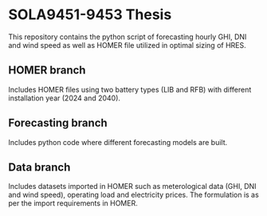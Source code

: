 # SOLA9451-9453 Thesis
This repository contains the python script of forecasting hourly GHI, DNI and wind speed as well as HOMER file utilized in optimal sizing of HRES.
## HOMER branch
Includes HOMER files using two battery types (LIB and RFB) with different installation year (2024 and 2040).
## Forecasting branch
Includes python code where different forecasting models are built.
## Data branch
Includes datasets imported in HOMER such as meterological data (GHI, DNI and wind speed), operating load and electricity prices. The formulation is as per the import requirements in HOMER.
